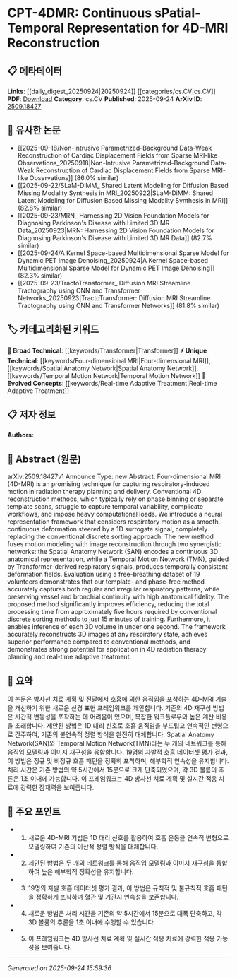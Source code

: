 <!-- KEYWORD_LINKING_METADATA:
{
  "processed_timestamp": "2025-09-24T15:59:36.527554",
  "vocabulary_version": "1.0",
  "selected_keywords": [
    "Four-dimensional MRI",
    "Transformer",
    "Spatial Anatomy Network",
    "Temporal Motion Network",
    "Real-time Adaptive Treatment"
  ],
  "rejected_keywords": [],
  "similarity_scores": {
    "Four-dimensional MRI": 0.8,
    "Transformer": 0.85,
    "Spatial Anatomy Network": 0.78,
    "Temporal Motion Network": 0.77,
    "Real-time Adaptive Treatment": 0.79
  },
  "extraction_method": "AI_prompt_based",
  "budget_applied": true,
  "candidates_json": {
    "candidates": [
      {
        "surface": "4D-MRI",
        "canonical": "Four-dimensional MRI",
        "aliases": [
          "4D MRI",
          "4D Magnetic Resonance Imaging"
        ],
        "category": "unique_technical",
        "rationale": "Represents a specialized imaging technique crucial for radiation therapy planning.",
        "novelty_score": 0.75,
        "connectivity_score": 0.65,
        "specificity_score": 0.85,
        "link_intent_score": 0.8
      },
      {
        "surface": "Transformer-derived respiratory signals",
        "canonical": "Transformer",
        "aliases": [
          "Transformer model"
        ],
        "category": "broad_technical",
        "rationale": "Highlights the use of Transformer models in processing respiratory signals, linking to broader AI applications.",
        "novelty_score": 0.4,
        "connectivity_score": 0.9,
        "specificity_score": 0.6,
        "link_intent_score": 0.85
      },
      {
        "surface": "Spatial Anatomy Network",
        "canonical": "Spatial Anatomy Network",
        "aliases": [
          "SAN"
        ],
        "category": "unique_technical",
        "rationale": "Describes a novel network architecture for encoding anatomical representations.",
        "novelty_score": 0.7,
        "connectivity_score": 0.6,
        "specificity_score": 0.8,
        "link_intent_score": 0.78
      },
      {
        "surface": "Temporal Motion Network",
        "canonical": "Temporal Motion Network",
        "aliases": [
          "TMN"
        ],
        "category": "unique_technical",
        "rationale": "Represents a new network for modeling temporal deformations, crucial for 4D-MRI reconstruction.",
        "novelty_score": 0.72,
        "connectivity_score": 0.62,
        "specificity_score": 0.82,
        "link_intent_score": 0.77
      },
      {
        "surface": "real-time adaptive treatment",
        "canonical": "Real-time Adaptive Treatment",
        "aliases": [
          "adaptive treatment"
        ],
        "category": "evolved_concepts",
        "rationale": "Links to emerging concepts in personalized and adaptive medical treatments.",
        "novelty_score": 0.65,
        "connectivity_score": 0.7,
        "specificity_score": 0.75,
        "link_intent_score": 0.79
      }
    ],
    "ban_list_suggestions": [
      "method",
      "performance",
      "efficiency"
    ]
  },
  "decisions": [
    {
      "candidate_surface": "4D-MRI",
      "resolved_canonical": "Four-dimensional MRI",
      "decision": "linked",
      "scores": {
        "novelty": 0.75,
        "connectivity": 0.65,
        "specificity": 0.85,
        "link_intent": 0.8
      }
    },
    {
      "candidate_surface": "Transformer-derived respiratory signals",
      "resolved_canonical": "Transformer",
      "decision": "linked",
      "scores": {
        "novelty": 0.4,
        "connectivity": 0.9,
        "specificity": 0.6,
        "link_intent": 0.85
      }
    },
    {
      "candidate_surface": "Spatial Anatomy Network",
      "resolved_canonical": "Spatial Anatomy Network",
      "decision": "linked",
      "scores": {
        "novelty": 0.7,
        "connectivity": 0.6,
        "specificity": 0.8,
        "link_intent": 0.78
      }
    },
    {
      "candidate_surface": "Temporal Motion Network",
      "resolved_canonical": "Temporal Motion Network",
      "decision": "linked",
      "scores": {
        "novelty": 0.72,
        "connectivity": 0.62,
        "specificity": 0.82,
        "link_intent": 0.77
      }
    },
    {
      "candidate_surface": "real-time adaptive treatment",
      "resolved_canonical": "Real-time Adaptive Treatment",
      "decision": "linked",
      "scores": {
        "novelty": 0.65,
        "connectivity": 0.7,
        "specificity": 0.75,
        "link_intent": 0.79
      }
    }
  ]
}
-->

# CPT-4DMR: Continuous sPatial-Temporal Representation for 4D-MRI Reconstruction

## 📋 메타데이터

**Links**: [[daily_digest_20250924|20250924]] [[categories/cs.CV|cs.CV]]
**PDF**: [Download](https://arxiv.org/pdf/2509.18427.pdf)
**Category**: cs.CV
**Published**: 2025-09-24
**ArXiv ID**: [2509.18427](https://arxiv.org/abs/2509.18427)

## 🔗 유사한 논문
- [[2025-09-18/Non-Intrusive Parametrized-Background Data-Weak Reconstruction of Cardiac Displacement Fields from Sparse MRI-like Observations_20250918|Non-Intrusive Parametrized-Background Data-Weak Reconstruction of Cardiac Displacement Fields from Sparse MRI-like Observations]] (86.0% similar)
- [[2025-09-22/SLaM-DiMM_ Shared Latent Modeling for Diffusion Based Missing Modality Synthesis in MRI_20250922|SLaM-DiMM: Shared Latent Modeling for Diffusion Based Missing Modality Synthesis in MRI]] (82.8% similar)
- [[2025-09-23/MRN_ Harnessing 2D Vision Foundation Models for Diagnosing Parkinson's Disease with Limited 3D MR Data_20250923|MRN: Harnessing 2D Vision Foundation Models for Diagnosing Parkinson's Disease with Limited 3D MR Data]] (82.7% similar)
- [[2025-09-24/A Kernel Space-based Multidimensional Sparse Model for Dynamic PET Image Denoising_20250924|A Kernel Space-based Multidimensional Sparse Model for Dynamic PET Image Denoising]] (82.3% similar)
- [[2025-09-23/TractoTransformer_ Diffusion MRI Streamline Tractography using CNN and Transformer Networks_20250923|TractoTransformer: Diffusion MRI Streamline Tractography using CNN and Transformer Networks]] (81.8% similar)

## 🏷️ 카테고리화된 키워드
**🧠 Broad Technical**: [[keywords/Transformer|Transformer]]
**⚡ Unique Technical**: [[keywords/Four-dimensional MRI|Four-dimensional MRI]], [[keywords/Spatial Anatomy Network|Spatial Anatomy Network]], [[keywords/Temporal Motion Network|Temporal Motion Network]]
**🚀 Evolved Concepts**: [[keywords/Real-time Adaptive Treatment|Real-time Adaptive Treatment]]

## 📋 저자 정보

**Authors:** 

## 📄 Abstract (원문)

arXiv:2509.18427v1 Announce Type: new 
Abstract: Four-dimensional MRI (4D-MRI) is an promising technique for capturing respiratory-induced motion in radiation therapy planning and delivery. Conventional 4D reconstruction methods, which typically rely on phase binning or separate template scans, struggle to capture temporal variability, complicate workflows, and impose heavy computational loads. We introduce a neural representation framework that considers respiratory motion as a smooth, continuous deformation steered by a 1D surrogate signal, completely replacing the conventional discrete sorting approach. The new method fuses motion modeling with image reconstruction through two synergistic networks: the Spatial Anatomy Network (SAN) encodes a continuous 3D anatomical representation, while a Temporal Motion Network (TMN), guided by Transformer-derived respiratory signals, produces temporally consistent deformation fields. Evaluation using a free-breathing dataset of 19 volunteers demonstrates that our template- and phase-free method accurately captures both regular and irregular respiratory patterns, while preserving vessel and bronchial continuity with high anatomical fidelity. The proposed method significantly improves efficiency, reducing the total processing time from approximately five hours required by conventional discrete sorting methods to just 15 minutes of training. Furthermore, it enables inference of each 3D volume in under one second. The framework accurately reconstructs 3D images at any respiratory state, achieves superior performance compared to conventional methods, and demonstrates strong potential for application in 4D radiation therapy planning and real-time adaptive treatment.

## 📝 요약

이 논문은 방사선 치료 계획 및 전달에서 호흡에 의한 움직임을 포착하는 4D-MRI 기술을 개선하기 위한 새로운 신경 표현 프레임워크를 제안합니다. 기존의 4D 재구성 방법은 시간적 변동성을 포착하는 데 어려움이 있으며, 복잡한 워크플로우와 높은 계산 비용을 초래합니다. 제안된 방법은 1D 대리 신호로 호흡 움직임을 부드럽고 연속적인 변형으로 간주하여, 기존의 불연속적 정렬 방식을 완전히 대체합니다. Spatial Anatomy Network(SAN)와 Temporal Motion Network(TMN)라는 두 개의 네트워크를 통해 움직임 모델링과 이미지 재구성을 융합합니다. 19명의 자발적 호흡 데이터셋 평가 결과, 이 방법은 정규 및 비정규 호흡 패턴을 정확히 포착하며, 해부학적 연속성을 유지합니다. 처리 시간은 기존 방법의 약 5시간에서 15분으로 크게 단축되었으며, 각 3D 볼륨의 추론은 1초 이내에 가능합니다. 이 프레임워크는 4D 방사선 치료 계획 및 실시간 적응 치료에 강력한 잠재력을 보여줍니다.

## 🎯 주요 포인트

- 1. 새로운 4D-MRI 기법은 1D 대리 신호를 활용하여 호흡 운동을 연속적 변형으로 모델링하여 기존의 이산적 정렬 방식을 대체합니다.
- 2. 제안된 방법은 두 개의 네트워크를 통해 움직임 모델링과 이미지 재구성을 통합하여 높은 해부학적 정확성을 유지합니다.
- 3. 19명의 자발 호흡 데이터셋 평가 결과, 이 방법은 규칙적 및 불규칙적 호흡 패턴을 정확하게 포착하며 혈관 및 기관지 연속성을 보존합니다.
- 4. 새로운 방법은 처리 시간을 기존의 약 5시간에서 15분으로 대폭 단축하고, 각 3D 볼륨의 추론을 1초 이내에 수행할 수 있습니다.
- 5. 이 프레임워크는 4D 방사선 치료 계획 및 실시간 적응 치료에 강력한 적용 가능성을 보여줍니다.


---

*Generated on 2025-09-24 15:59:36*